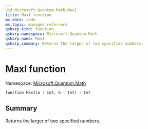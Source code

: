 ```yaml
---
uid Microsoft.Quantum.Math.MaxI
title: MaxI function
ms.date: todo
ms.topic: managed-reference
qsharp.kind: function
qsharp.namespace: Microsoft.Quantum.Math
qsharp.name: MaxI
qsharp.summary: Returns the larger of two specified numbers.
---
```


# MaxI function

Namespace: [Microsoft.Quantum.Math](xref:Microsoft.Quantum.Math)

```qsharp
function MaxI(a : Int, b : Int) : Int
```

## Summary
Returns the larger of two specified numbers.
